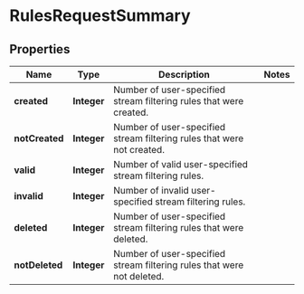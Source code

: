 

# RulesRequestSummary


## Properties

Name | Type | Description | Notes
------------ | ------------- | ------------- | -------------
**created** | **Integer** | Number of user-specified stream filtering rules that were created. | 
**notCreated** | **Integer** | Number of user-specified stream filtering rules that were not created. | 
**valid** | **Integer** | Number of valid user-specified stream filtering rules. | 
**invalid** | **Integer** | Number of invalid user-specified stream filtering rules. | 
**deleted** | **Integer** | Number of user-specified stream filtering rules that were deleted. | 
**notDeleted** | **Integer** | Number of user-specified stream filtering rules that were not deleted. | 



